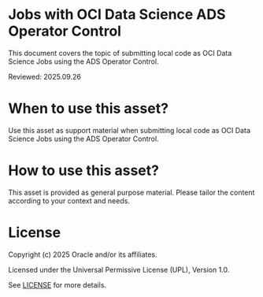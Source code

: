 # Jobs with OCI Data Science ADS Operator Control
 
This document covers the topic of submitting local code as OCI Data Science Jobs using the ADS Operator Control.

Reviewed: 2025.09.26
 

# When to use this asset?

Use this asset as support material when submitting local code as OCI Data Science Jobs using the ADS Operator Control.


# How to use this asset?

This asset is provided as general purpose material. Please tailor the content according to your context and needs.


# License
 
Copyright (c) 2025 Oracle and/or its affiliates.
 
Licensed under the Universal Permissive License (UPL), Version 1.0.
 
See [LICENSE](https://github.com/oracle-devrel/technology-engineering/blob/main/LICENSE) for more details.
